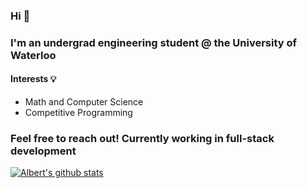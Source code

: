 ### Hi 👋
### I'm an undergrad engineering student @ the University of Waterloo

<h4> Interests 💡</h4>
<ul> <li> Math and Computer Science </li> <li> Competitive Programming </li> </ul>

### Feel free to reach out! Currently working in full-stack development

[![Albert's github stats](https://github-readme-stats.vercel.app/api?username=albertnguyentran)](https://github.com/anuraghazra/github-readme-stats&theme=tokyonight) 
 

